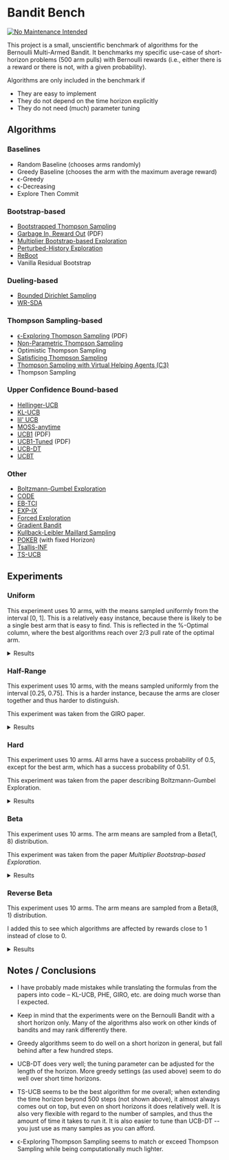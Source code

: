 # Bandit Bench

[![No Maintenance Intended](http://unmaintained.tech/badge.svg)](http://unmaintained.tech/)

This project is a small, unscientific benchmark of algorithms for the Bernoulli
Multi-Armed Bandit. It benchmarks my specific use-case of short-horizon problems
(500 arm pulls) with Bernoulli rewards (i.e., either there is a reward or there
is not, with a given probability).

Algorithms are only included in the benchmark if

- They are easy to implement
- They do not depend on the time horizon explicitly
- They do not need (much) parameter tuning

## Algorithms

### Baselines

- Random Baseline (chooses arms randomly)
- Greedy Baseline (chooses the arm with the maximum average reward)
- ϵ-Greedy
- ϵ-Decreasing
- Explore Then Commit

### Bootstrap-based

- [Bootstrapped Thompson Sampling](https://arxiv.org/abs/1410.4009)
- [Garbage In, Reward Out](http://proceedings.mlr.press/v97/kveton19a/kveton19a.pdf) (PDF)
- [Multiplier Bootstrap-based Exploration](https://arxiv.org/abs/2302.01543)
- [Perturbed-History Exploration](https://arxiv.org/abs/1902.10089)
- [ReBoot](https://arxiv.org/abs/2002.08436)
- Vanilla Residual Bootstrap

### Dueling-based

- [Bounded Dirichlet Sampling](https://arxiv.org/abs/2111.09724)
- [WR-SDA](https://arxiv.org/abs/2010.14323)

### Thompson Sampling-based

- [ϵ-Exploring Thompson Sampling](https://proceedings.mlr.press/v202/jin23b/jin23b.pdf) (PDF)
- [Non-Parametric Thompson Sampling](https://proceedings.mlr.press/v117/riou20a.html)
- Optimistic Thompson Sampling
- [Satisficing Thompson Sampling](https://arxiv.org/abs/1704.09028)
- [Thompson Sampling with Virtual Helping Agents (C3)](https://arxiv.org/abs/2209.08197)
- Thompson Sampling

### Upper Confidence Bound-based

- [Hellinger-UCB](https://arxiv.org/abs/2404.10207)
- [KL-UCB](https://arxiv.org/abs/1102.2490)
- [lil' UCB](https://arxiv.org/abs/1312.7308)
- [MOSS-anytime](http://proceedings.mlr.press/v48/degenne16.html)
- [UCB1](https://homes.di.unimi.it/~cesabian/Pubblicazioni/ml-02.pdf) (PDF)
- [UCB1-Tuned](https://homes.di.unimi.it/~cesabian/Pubblicazioni/ml-02.pdf) (PDF)
- [UCB-DT](https://arxiv.org/abs/2110.02690)
- [UCBT](https://arxiv.org/abs/2102.05263)

### Other

- [Boltzmann-Gumbel Exploration](https://arxiv.org/abs/1705.10257)
- [CODE](https://arxiv.org/abs/2310.14751)
- [EB-TCI](https://arxiv.org/abs/2206.05979)
- [EXP-IX](https://arxiv.org/abs/1506.03271)
- [Forced Exploration](https://arxiv.org/abs/2312.07285)
- [Gradient Bandit](https://arxiv.org/abs/2402.17235)
- [Kullback-Leibler Maillard Sampling](https://arxiv.org/abs/2304.14989)
- [POKER](https://link.springer.com/chapter/10.1007/11564096_42) (with fixed Horizon)
- [Tsallis-INF](https://arxiv.org/abs/1807.07623)
- [TS-UCB](https://arxiv.org/abs/2006.06372)

## Experiments

### Uniform

This experiment uses 10 arms, with the means sampled uniformly from the interval
\[0, 1\]. This is a relatively easy instance, because there is likely to be a
single best arm that is easy to find. This is reflected in the %-Optimal column,
where the best algorithms reach over 2/3 pull rate of the optimal arm.

<details>
<summary>Results</summary>

<!-- `> cat uniform.md` -->

<!-- BEGIN mdsh -->
| Algorithm                                                   | %-Optimal | Regret (Mean) | Regret (Median Absolute Deviation) |  Time  |
| ----------------------------------------------------------- | --------: | ------------: | ---------------------------------: | :----: |
| TS-UCB (100 samples)                                        |     72.02 |       16.8866 |                             3.3722 | 60.47s |
| TS-UCB (10 samples)                                         |     72.48 |       17.2679 |                             3.7317 | 6.18s  |
| UCB-DT (γ=1.00)                                             |     69.93 |       18.1466 |                             2.5287 | 2.43s  |
| UCB-DT (γ=0.95)                                             |     72.44 |       18.1946 |                             2.4725 | 2.45s  |
| UCB-DT (γ=0.75)                                             |     72.50 |       18.1962 |                             2.5172 | 2.34s  |
| UCB-DT (γ=0.90)                                             |     72.42 |       18.2016 |                             2.4807 | 2.40s  |
| MOSS-Anytime (α=-0.85)                                      |     69.71 |       18.8113 |                             2.5659 | 0.21s  |
| CODE (δ=0.990)                                              |     68.91 |       18.9329 |                             2.9569 | 0.30s  |
| POKER (H=10)                                                |     65.48 |       19.3526 |                             3.2000 | 0.32s  |
| POKER (H=5)                                                 |     66.34 |       19.3558 |                             2.7035 | 0.31s  |
| TS-UCB (1 samples)                                          |     71.83 |       19.5545 |                             5.3564 | 0.73s  |
| POKER (H=1)                                                 |     66.55 |       19.5748 |                             2.5553 | 0.29s  |
| Greedy                                                      |     66.26 |       19.7129 |                             2.5470 | 0.10s  |
| ϵ-Decreasing (ϵ=0.990)                                      |     66.35 |       20.7765 |                             2.7735 | 0.13s  |
| Thompson Sampling with Virtual Helping Agents (Combiner C3) |     63.16 |       21.1041 |                             6.1932 | 23.43s |
| ϵ-Greedy (ϵ=0.010)                                          |     66.18 |       21.1769 |                             2.8588 | 0.08s  |
| ϵ-Decreasing (ϵ=0.900)                                      |     66.48 |       21.2824 |                             2.8492 | 0.12s  |
| POKER (H=25)                                                |     61.38 |       21.3386 |                             6.6186 | 0.32s  |
| MOSS-Anytime (α=-0.50)                                      |     70.74 |       22.4582 |                             2.7088 | 0.21s  |
| ϵ-Greedy (ϵ=0.020)                                          |     65.99 |       22.7752 |                             3.1672 | 0.09s  |
| ϵ-Decreasing (ϵ=0.700)                                      |     66.55 |       23.6847 |                             3.3687 | 0.12s  |
| WR-SDA                                                      |     66.87 |       23.8280 |                             5.0922 | 1.63s  |
| MOSS-Anytime (α=-0.33)                                      |     69.75 |       24.4536 |                             2.6909 | 0.21s  |
| Optimistic Thompson Sampling                                |     68.80 |       25.6235 |                             7.1784 | 0.77s  |
| POKER (H=50)                                                |     56.21 |       25.6788 |                             9.6913 | 0.32s  |
| ϵ-Greedy (ϵ=0.050)                                          |     65.45 |       27.3929 |                             4.0210 | 0.09s  |
| ϵ-Exploring Thompson Sampling                               |     62.82 |       27.9018 |                             9.2377 | 0.13s  |
| UCBT                                                        |     65.40 |       28.7984 |                             4.0759 | 0.10s  |
| Thompson Sampling                                           |     66.16 |       28.8956 |                             7.1444 | 0.57s  |
| Satisficing Thompson Sampling (ϵ=0.005)                     |     65.94 |       29.0318 |                             7.1008 | 0.74s  |
| Satisficing Thompson Sampling (ϵ=0.010)                     |     65.61 |       29.3229 |                             7.0179 | 0.77s  |
| KL-UCB                                                      |     66.78 |       29.6304 |                             7.3837 | 7.34s  |
| ReBoot (r=0.25)                                             |     61.18 |       30.3599 |                             5.2731 | 0.18s  |
| CODE (δ=0.900)                                              |     54.94 |       30.6423 |                             6.5536 | 0.31s  |
| POKER (H=100)                                               |     51.57 |       30.8991 |                            12.6895 | 0.32s  |
| Hellinger-UCB                                               |     63.89 |       31.0005 |                             7.0702 | 2.25s  |
| ϵ-Decreasing (ϵ=0.500)                                      |     65.55 |       31.3306 |                             4.6232 | 0.11s  |
| UCB1-Tuned                                                  |     62.03 |       31.6747 |                             3.6906 | 0.20s  |
| Vanilla Residual Bootstrap (init=0)                         |     59.99 |       33.1442 |                             5.4073 | 0.14s  |
| Non-Parametric Thompson Sampling                            |     63.70 |       33.7962 |                             7.1820 | 3.98s  |
| ReBoot (r=0.50)                                             |     58.58 |       34.0829 |                             5.9224 | 0.19s  |
| Bounded Dirichlet Sampling                                  |     63.86 |       34.1647 |                             7.1345 | 0.78s  |
| Satisficing Thompson Sampling (ϵ=0.050)                     |     57.19 |       35.0506 |                             6.7983 | 0.82s  |
| ϵ-Greedy (ϵ=0.100)                                          |     63.98 |       35.8380 |                             5.3322 | 0.09s  |
| Multiplier Bootstrap-based Exploration                      |     60.70 |       36.1612 |                             4.2418 | 5.53s  |
| Kullback-Leibler Maillard Sampling                          |     59.67 |       37.5162 |                             8.3979 | 0.40s  |
| Perturbed-History Exploration (a=1.1)                       |     56.96 |       37.8929 |                             5.6711 | 0.64s  |
| POKER (H=250)                                               |     46.27 |       38.6838 |                            15.5508 | 0.32s  |
| Garbage In, Reward Out (a=0.10)                             |     57.65 |       38.7302 |                             5.2772 | 0.81s  |
| Vanilla Residual Bootstrap (init=1)                         |     59.43 |       40.6304 |                             4.7837 | 0.17s  |
| Bootstrapped Thompson Sampling (J=500)                      |     40.59 |       41.9370 |                            21.7066 | 4.47s  |
| Bootstrapped Thompson Sampling (J=1000)                     |     40.88 |       41.9668 |                            21.1936 | 9.97s  |
| Bootstrapped Thompson Sampling (J=100)                      |     40.77 |       42.3584 |                            21.7453 | 0.44s  |
| Bootstrapped Thompson Sampling (J=10)                       |     39.55 |       42.8224 |                            21.8677 | 0.15s  |
| Satisficing Thompson Sampling (ϵ=0.100)                     |     44.13 |       44.2992 |                            10.4673 | 0.85s  |
| lil' UCB (δ=0.100)                                          |     52.19 |       44.8365 |                             5.5606 | 0.27s  |
| Tsallis-INF                                                 |     54.25 |       46.4787 |                             5.9697 | 0.71s  |
| Forced Exploration                                          |     62.89 |       46.6666 |                             6.2607 | 0.09s  |
| ReBoot (r=0.90)                                             |     52.24 |       47.2795 |                             6.7367 | 0.20s  |
| Garbage In, Reward Out (a=0.33)                             |     51.74 |       49.2706 |                             5.5459 | 1.00s  |
| Vanilla Residual Bootstrap (init=5)                         |     55.69 |       50.7442 |                             6.1208 | 0.17s  |
| ReBoot (r=1.00)                                             |     49.90 |       51.8800 |                             6.7533 | 0.22s  |
| EB-TCI                                                      |     42.82 |       55.0174 |                            15.7714 | 0.30s  |
| Perturbed-History Exploration (a=2.1)                       |     47.44 |       56.5448 |                             6.0521 | 0.89s  |
| ETC (m=10)                                                  |     47.32 |       56.6956 |                            11.0554 | 0.11s  |
| lil' UCB (δ=0.010)                                          |     44.08 |       62.1486 |                             6.5312 | 0.26s  |
| Garbage In, Reward Out (a=1.00)                             |     43.03 |       66.4802 |                             6.9482 | 1.05s  |
| Boltzmann-Gumbel Exploration                                |     43.87 |       68.9250 |                             6.5817 | 0.14s  |
| ReBoot (r=1.50)                                             |     40.44 |       72.1794 |                             8.1305 | 0.22s  |
| lil' UCB (δ=0.001)                                          |     39.18 |       73.8291 |                             8.0325 | 0.24s  |
| ETC (m=5)                                                   |     27.93 |       78.7963 |                            24.1796 | 0.12s  |
| ReBoot (r=1.70)                                             |     37.41 |       79.4522 |                             8.9230 | 0.23s  |
| ϵ-Decreasing (ϵ=0.200)                                      |     50.82 |       81.7548 |                            11.1762 | 0.09s  |
| ETC (m=20)                                                  |     49.52 |       85.1694 |                            11.9964 | 0.12s  |
| UCB1                                                        |     34.52 |       86.8474 |                            10.2054 | 0.15s  |
| ReBoot (r=2.10)                                             |     32.31 |       92.8131 |                            10.7156 | 0.23s  |
| EXP-IX                                                      |     31.87 |       95.7830 |                            13.0250 | 0.39s  |
| ETC (m=3)                                                   |     22.30 |       98.5252 |                            27.0722 | 0.11s  |
| ETC (m=25)                                                  |     41.95 |      105.2629 |                            14.8396 | 0.13s  |
| ETC (m=2)                                                   |     20.21 |      110.5641 |                            26.8868 | 0.10s  |
| Gradient Bandit                                             |     30.32 |      110.7043 |                            17.1641 | 0.30s  |
| Gradient Bandit (with baseline)                             |     31.34 |      113.5984 |                            11.7063 | 0.37s  |
| ϵ-Decreasing (ϵ=0.100)                                      |     35.59 |      127.2145 |                            17.7947 | 0.08s  |
| CODE (δ=0.050)                                              |     10.94 |      187.9726 |                            24.8420 | 0.33s  |
| Random                                                      |     10.01 |      204.0160 |                            30.3495 | 0.02s  |
<!-- END mdsh -->

</details>

### Half-Range

This experiment uses 10 arms, with the means sampled uniformly from the interval
\[0.25, 0.75\]. This is a harder instance, because the arms are closer together
and thus harder to distinguish.

This experiment was taken from the GIRO paper.

<details>
<summary>Results</summary>

<!-- `> cat half_range.md` -->

<!-- BEGIN mdsh -->
| Algorithm                                                   | %-Optimal | Regret (Mean) | Regret (Median Absolute Deviation) |  Time  |
| ----------------------------------------------------------- | --------: | ------------: | ---------------------------------: | :----: |
| UCB-DT (γ=0.90)                                             |     43.02 |       25.6120 |                             7.2004 | 2.45s  |
| UCB-DT (γ=0.95)                                             |     43.00 |       25.6319 |                             7.1816 | 2.49s  |
| UCB-DT (γ=0.75)                                             |     43.05 |       25.6700 |                             7.2075 | 2.44s  |
| Thompson Sampling with Virtual Helping Agents (Combiner C3) |     44.11 |       26.7250 |                             8.7506 | 10.94s |
| TS-UCB (100 samples)                                        |     45.02 |       26.9097 |                             6.2137 | 67.90s |
| MOSS-Anytime (α=-0.85)                                      |     40.04 |       27.3181 |                             8.7262 | 0.22s  |
| MOSS-Anytime (α=-0.50)                                      |     44.05 |       27.4891 |                             5.4358 | 0.22s  |
| CODE (δ=0.990)                                              |     39.41 |       27.7728 |                            10.1499 | 0.29s  |
| TS-UCB (10 samples)                                         |     44.55 |       27.9363 |                             5.9386 | 6.35s  |
| UCB-DT (γ=1.00)                                             |     38.52 |       28.0522 |                             9.8213 | 2.47s  |
| ϵ-Decreasing (ϵ=0.990)                                      |     38.24 |       28.1487 |                             9.6145 | 0.12s  |
| Greedy                                                      |     37.83 |       28.2076 |                             9.9996 | 0.10s  |
| ϵ-Decreasing (ϵ=0.900)                                      |     38.32 |       28.3069 |                             9.4761 | 0.13s  |
| ϵ-Decreasing (ϵ=0.700)                                      |     39.35 |       28.3077 |                             8.7988 | 0.13s  |
| POKER (H=1)                                                 |     37.76 |       28.3667 |                            10.1082 | 0.30s  |
| POKER (H=5)                                                 |     37.76 |       28.3800 |                            10.0953 | 0.32s  |
| POKER (H=10)                                                |     37.74 |       28.4050 |                            10.0473 | 0.32s  |
| ϵ-Greedy (ϵ=0.010)                                          |     38.03 |       28.4793 |                             9.7905 | 0.09s  |
| ϵ-Greedy (ϵ=0.020)                                          |     38.36 |       28.6900 |                             9.4808 | 0.09s  |
| POKER (H=25)                                                |     37.49 |       28.8412 |                             9.4550 | 0.35s  |
| ϵ-Greedy (ϵ=0.050)                                          |     39.46 |       29.3486 |                             8.7084 | 0.09s  |
| Bootstrapped Thompson Sampling (J=10)                       |     38.57 |       29.4073 |                            13.9756 | 0.31s  |
| ϵ-Decreasing (ϵ=0.500)                                      |     40.91 |       29.4333 |                             7.5048 | 0.11s  |
| MOSS-Anytime (α=-0.33)                                      |     42.29 |       29.8866 |                             5.9957 | 0.22s  |
| POKER (H=100)                                               |     38.92 |       29.9131 |                             6.5647 | 0.35s  |
| POKER (H=50)                                                |     36.98 |       30.4262 |                             8.3416 | 0.34s  |
| ϵ-Exploring Thompson Sampling                               |     40.14 |       30.7659 |                             8.9988 | 0.13s  |
| Bootstrapped Thompson Sampling (J=500)                      |     38.36 |       30.8943 |                            13.6813 | 4.24s  |
| Bootstrapped Thompson Sampling (J=100)                      |     38.23 |       30.9704 |                            13.6387 | 1.02s  |
| Bootstrapped Thompson Sampling (J=1000)                     |     37.93 |       31.2238 |                            13.7505 | 8.30s  |
| ϵ-Greedy (ϵ=0.100)                                          |     40.16 |       31.5381 |                             7.6639 | 0.10s  |
| TS-UCB (1 samples)                                          |     41.21 |       31.8313 |                             6.2230 | 0.74s  |
| UCBT                                                        |     41.92 |       32.0754 |                             5.3843 | 0.10s  |
| Forced Exploration                                          |     41.72 |       33.1699 |                             5.7046 | 0.09s  |
| POKER (H=250)                                               |     37.22 |       33.9079 |                             8.0820 | 0.35s  |
| WR-SDA                                                      |     37.74 |       34.3702 |                             7.8470 | 2.54s  |
| CODE (δ=0.900)                                              |     35.87 |       35.7202 |                            11.4984 | 0.30s  |
| UCB1-Tuned                                                  |     38.36 |       36.0304 |                             5.8517 | 0.22s  |
| ReBoot (r=0.25)                                             |     35.81 |       36.8892 |                             8.1828 | 0.18s  |
| Vanilla Residual Bootstrap (init=0)                         |     35.10 |       38.0391 |                             7.9288 | 0.14s  |
| Optimistic Thompson Sampling                                |     36.78 |       38.4207 |                             7.1289 | 0.83s  |
| Multiplier Bootstrap-based Exploration                      |     36.05 |       38.7066 |                             7.0003 | 5.60s  |
| ReBoot (r=0.50)                                             |     34.21 |       39.5480 |                             8.2009 | 0.20s  |
| ETC (m=10)                                                  |     33.45 |       40.0881 |                            11.7950 | 0.11s  |
| Hellinger-UCB                                               |     36.12 |       40.4295 |                             6.1041 | 2.42s  |
| Thompson Sampling                                           |     35.01 |       40.5420 |                             7.5125 | 0.59s  |
| Satisficing Thompson Sampling (ϵ=0.005)                     |     34.96 |       40.5786 |                             7.5540 | 0.68s  |
| Satisficing Thompson Sampling (ϵ=0.010)                     |     34.87 |       40.6461 |                             7.5447 | 0.80s  |
| Garbage In, Reward Out (a=0.10)                             |     33.73 |       42.0945 |                             7.6013 | 1.02s  |
| Perturbed-History Exploration (a=1.1)                       |     33.49 |       42.3004 |                             7.7267 | 0.76s  |
| KL-UCB                                                      |     34.54 |       42.7149 |                             6.2245 | 7.84s  |
| EB-TCI                                                      |     30.56 |       42.8317 |                             9.3319 | 0.32s  |
| Satisficing Thompson Sampling (ϵ=0.050)                     |     32.52 |       43.1108 |                             8.0902 | 0.85s  |
| Non-Parametric Thompson Sampling                            |     33.09 |       43.6865 |                             7.5605 | 4.05s  |
| Vanilla Residual Bootstrap (init=1)                         |     32.88 |       43.7710 |                             7.4509 | 0.17s  |
| Bounded Dirichlet Sampling                                  |     32.79 |       44.7466 |                             7.9659 | 2.31s  |
| Tsallis-INF                                                 |     32.35 |       45.6862 |                             8.4068 | 0.94s  |
| lil' UCB (δ=0.100)                                          |     31.70 |       46.4287 |                             6.7023 | 0.28s  |
| Kullback-Leibler Maillard Sampling                          |     29.69 |       47.8324 |                             8.4744 | 0.41s  |
| Satisficing Thompson Sampling (ϵ=0.100)                     |     27.45 |       48.1450 |                            10.2207 | 0.97s  |
| Garbage In, Reward Out (a=0.33)                             |     30.11 |       48.1458 |                             8.0648 | 1.14s  |
| ReBoot (r=0.90)                                             |     29.34 |       48.4181 |                             8.4845 | 0.20s  |
| ϵ-Decreasing (ϵ=0.200)                                      |     33.79 |       49.1413 |                             7.5396 | 0.10s  |
| ETC (m=5)                                                   |     21.32 |       50.0278 |                            17.6885 | 0.11s  |
| ReBoot (r=1.00)                                             |     27.89 |       50.9352 |                             8.6898 | 0.22s  |
| ETC (m=20)                                                  |     31.24 |       51.1732 |                             8.6350 | 0.11s  |
| Perturbed-History Exploration (a=2.1)                       |     27.91 |       52.2188 |                             8.4423 | 1.00s  |
| Vanilla Residual Bootstrap (init=5)                         |     28.26 |       53.2834 |                             8.4062 | 0.18s  |
| ETC (m=25)                                                  |     32.18 |       56.3820 |                             8.2546 | 0.12s  |
| lil' UCB (δ=0.010)                                          |     25.83 |       56.9410 |                             8.2814 | 0.27s  |
| Garbage In, Reward Out (a=1.00)                             |     25.12 |       57.7304 |                             9.1152 | 1.07s  |
| Boltzmann-Gumbel Exploration                                |     25.61 |       58.0539 |                             8.8928 | 0.34s  |
| ReBoot (r=1.50)                                             |     22.85 |       61.0890 |                             9.6647 | 0.22s  |
| lil' UCB (δ=0.001)                                          |     22.85 |       62.7995 |                             9.1698 | 0.24s  |
| ReBoot (r=1.70)                                             |     21.38 |       64.4112 |                            10.0761 | 0.23s  |
| UCB1                                                        |     20.42 |       68.0927 |                            10.1489 | 0.16s  |
| ϵ-Decreasing (ϵ=0.100)                                      |     24.60 |       68.8686 |                             9.8576 | 0.07s  |
| ReBoot (r=2.10)                                             |     19.16 |       69.7726 |                            10.8419 | 0.23s  |
| ETC (m=3)                                                   |     15.41 |       69.9994 |                            18.3348 | 0.11s  |
| EXP-IX                                                      |     19.28 |       71.2582 |                            11.2795 | 0.39s  |
| Gradient Bandit                                             |     19.00 |       75.4704 |                            12.4808 | 0.29s  |
| Gradient Bandit (with baseline)                             |     18.51 |       77.0723 |                            10.7145 | 0.36s  |
| ETC (m=2)                                                   |     15.27 |       80.4676 |                            18.0151 | 0.10s  |
| Random                                                      |     10.01 |      102.0080 |                            15.1748 | 0.02s  |
| CODE (δ=0.050)                                              |     10.00 |      102.0185 |                            14.8649 | 0.30s  |
<!-- END mdsh -->

</details>

### Hard

This experiment uses 10 arms. All arms have a success probability of 0.5, except
for the best arm, which has a success probability of 0.51.

This experiment was taken from the paper describing Boltzmann-Gumbel Exploration.

<details>
<summary>Results</summary>

<!-- `> cat hard.md` -->

<!-- BEGIN mdsh -->
| Algorithm                                                   | %-Optimal | Regret (Mean) | Regret (Median Absolute Deviation) |  Time  |
| ----------------------------------------------------------- | --------: | ------------: | ---------------------------------: | :----: |
| POKER (H=100)                                               |     18.10 |        4.0949 |                             0.1700 | 0.34s  |
| Greedy                                                      |     17.00 |        4.1498 |                             0.1100 | 0.10s  |
| POKER (H=10)                                                |     17.00 |        4.1498 |                             0.1100 | 0.35s  |
| POKER (H=1)                                                 |     17.00 |        4.1498 |                             0.1100 | 0.30s  |
| POKER (H=25)                                                |     17.00 |        4.1498 |                             0.1100 | 0.32s  |
| POKER (H=5)                                                 |     17.00 |        4.1498 |                             0.1100 | 0.32s  |
| POKER (H=50)                                                |     17.00 |        4.1499 |                             0.1100 | 0.32s  |
| ϵ-Decreasing (ϵ=0.990)                                      |     16.90 |        4.1552 |                             0.1000 | 0.13s  |
| ϵ-Decreasing (ϵ=0.900)                                      |     16.80 |        4.1598 |                             0.1000 | 0.13s  |
| ϵ-Greedy (ϵ=0.010)                                          |     16.64 |        4.1682 |                             0.1000 | 0.08s  |
| ϵ-Decreasing (ϵ=0.700)                                      |     16.29 |        4.1854 |                             0.1000 | 0.13s  |
| ϵ-Greedy (ϵ=0.020)                                          |     16.25 |        4.1873 |                             0.1000 | 0.09s  |
| ϵ-Greedy (ϵ=0.050)                                          |     15.11 |        4.2447 |                             0.0900 | 0.10s  |
| ϵ-Decreasing (ϵ=0.500)                                      |     14.77 |        4.2614 |                             0.0800 | 0.11s  |
| ϵ-Decreasing (ϵ=0.200)                                      |     14.05 |        4.2973 |                             0.1600 | 0.10s  |
| ϵ-Greedy (ϵ=0.100)                                          |     13.97 |        4.3014 |                             0.0800 | 0.10s  |
| ϵ-Exploring Thompson Sampling                               |     13.74 |        4.3130 |                             0.1100 | 0.14s  |
| Forced Exploration                                          |     13.53 |        4.3235 |                             0.1000 | 0.08s  |
| UCB-DT (γ=0.90)                                             |     13.27 |        4.3365 |                             0.1000 | 2.48s  |
| UCB-DT (γ=0.95)                                             |     13.27 |        4.3365 |                             0.1000 | 2.47s  |
| UCB-DT (γ=1.00)                                             |     13.19 |        4.3406 |                             0.1200 | 2.48s  |
| UCB-DT (γ=0.75)                                             |     13.05 |        4.3474 |                             0.1000 | 2.39s  |
| MOSS-Anytime (α=-0.33)                                      |     13.00 |        4.3502 |                             0.2000 | 0.21s  |
| MOSS-Anytime (α=-0.85)                                      |     12.95 |        4.3526 |                             0.1800 | 0.22s  |
| MOSS-Anytime (α=-0.50)                                      |     12.94 |        4.3532 |                             0.1700 | 0.21s  |
| POKER (H=250)                                               |     12.40 |        4.3802 |                             0.2500 | 0.35s  |
| TS-UCB (100 samples)                                        |     12.17 |        4.3915 |                             0.2500 | 70.37s |
| UCBT                                                        |     12.17 |        4.3916 |                             0.4200 | 0.10s  |
| ϵ-Decreasing (ϵ=0.100)                                      |     11.91 |        4.4043 |                             0.1500 | 0.08s  |
| Bootstrapped Thompson Sampling (J=10)                       |     11.83 |        4.4083 |                             0.1600 | 0.32s  |
| Bootstrapped Thompson Sampling (J=500)                      |     11.80 |        4.4101 |                             0.3400 | 4.25s  |
| Bootstrapped Thompson Sampling (J=1000)                     |     11.78 |        4.4109 |                             0.3400 | 8.29s  |
| Bootstrapped Thompson Sampling (J=100)                      |     11.76 |        4.4118 |                             0.3100 | 1.02s  |
| EB-TCI                                                      |     11.56 |        4.4218 |                             0.4400 | 0.31s  |
| WR-SDA                                                      |     11.52 |        4.4238 |                             0.3200 | 1.76s  |
| TS-UCB (10 samples)                                         |     11.46 |        4.4271 |                             0.2500 | 7.15s  |
| Thompson Sampling with Virtual Helping Agents (Combiner C3) |     11.45 |        4.4276 |                             0.2600 | 4.17s  |
| Vanilla Residual Bootstrap (init=0)                         |     11.42 |        4.4292 |                             0.3500 | 0.16s  |
| CODE (δ=0.900)                                              |     11.39 |        4.4305 |                             0.4900 | 0.30s  |
| ReBoot (r=0.25)                                             |     11.38 |        4.4311 |                             0.3500 | 0.18s  |
| ReBoot (r=0.50)                                             |     11.34 |        4.4329 |                             0.3800 | 0.20s  |
| TS-UCB (1 samples)                                          |     11.21 |        4.4395 |                             0.2400 | 0.75s  |
| CODE (δ=0.990)                                              |     11.21 |        4.4397 |                             0.1200 | 0.30s  |
| Optimistic Thompson Sampling                                |     11.20 |        4.4399 |                             0.3000 | 0.79s  |
| Garbage In, Reward Out (a=0.10)                             |     11.16 |        4.4418 |                             0.3400 | 1.07s  |
| Non-Parametric Thompson Sampling                            |     11.16 |        4.4422 |                             0.3400 | 4.05s  |
| Satisficing Thompson Sampling (ϵ=0.010)                     |     11.15 |        4.4425 |                             0.3400 | 0.80s  |
| Satisficing Thompson Sampling (ϵ=0.005)                     |     11.15 |        4.4426 |                             0.3300 | 0.66s  |
| Thompson Sampling                                           |     11.14 |        4.4429 |                             0.3300 | 0.58s  |
| Perturbed-History Exploration (a=1.1)                       |     11.13 |        4.4433 |                             0.3600 | 0.80s  |
| Multiplier Bootstrap-based Exploration                      |     11.12 |        4.4439 |                             0.3100 | 5.53s  |
| Vanilla Residual Bootstrap (init=1)                         |     11.11 |        4.4443 |                             0.3500 | 0.17s  |
| Satisficing Thompson Sampling (ϵ=0.050)                     |     11.09 |        4.4454 |                             0.4000 | 0.84s  |
| Garbage In, Reward Out (a=0.33)                             |     11.04 |        4.4480 |                             0.3800 | 1.14s  |
| Tsallis-INF                                                 |     11.01 |        4.4497 |                             0.2700 | 0.97s  |
| KL-UCB                                                      |     10.99 |        4.4505 |                             0.2800 | 7.83s  |
| ReBoot (r=0.90)                                             |     10.94 |        4.4528 |                             0.3800 | 0.21s  |
| Kullback-Leibler Maillard Sampling                          |     10.91 |        4.4544 |                             0.3500 | 0.40s  |
| Perturbed-History Exploration (a=2.1)                       |     10.89 |        4.4557 |                             0.3400 | 0.96s  |
| Vanilla Residual Bootstrap (init=5)                         |     10.85 |        4.4574 |                             0.2700 | 0.19s  |
| Hellinger-UCB                                               |     10.85 |        4.4575 |                             0.2800 | 2.51s  |
| lil' UCB (δ=0.100)                                          |     10.85 |        4.4575 |                             0.2600 | 0.28s  |
| ReBoot (r=1.00)                                             |     10.84 |        4.4578 |                             0.3500 | 0.22s  |
| Bounded Dirichlet Sampling                                  |     10.83 |        4.4586 |                             0.3100 | 2.06s  |
| UCB1-Tuned                                                  |     10.74 |        4.4632 |                             0.2400 | 0.21s  |
| Satisficing Thompson Sampling (ϵ=0.100)                     |     10.72 |        4.4641 |                             0.3100 | 0.88s  |
| lil' UCB (δ=0.010)                                          |     10.70 |        4.4651 |                             0.2200 | 0.28s  |
| Boltzmann-Gumbel Exploration                                |     10.67 |        4.4663 |                             0.2700 | 0.34s  |
| Garbage In, Reward Out (a=1.00)                             |     10.66 |        4.4669 |                             0.2600 | 1.06s  |
| lil' UCB (δ=0.001)                                          |     10.54 |        4.4730 |                             0.2000 | 0.26s  |
| ReBoot (r=1.50)                                             |     10.49 |        4.4756 |                             0.2100 | 0.23s  |
| ReBoot (r=1.70)                                             |     10.40 |        4.4798 |                             0.1800 | 0.22s  |
| EXP-IX                                                      |     10.36 |        4.4822 |                             0.1600 | 0.39s  |
| ReBoot (r=2.10)                                             |     10.29 |        4.4854 |                             0.1400 | 0.23s  |
| ETC (m=25)                                                  |     10.27 |        4.4863 |                             0.0000 | 0.12s  |
| Gradient Bandit                                             |     10.27 |        4.4866 |                             0.1300 | 0.30s  |
| UCB1                                                        |     10.23 |        4.4883 |                             0.1600 | 0.15s  |
| Gradient Bandit (with baseline)                             |     10.23 |        4.4887 |                             0.1100 | 0.36s  |
| ETC (m=5)                                                   |     10.11 |        4.4943 |                             0.0000 | 0.11s  |
| ETC (m=20)                                                  |     10.11 |        4.4946 |                             0.0000 | 0.12s  |
| ETC (m=2)                                                   |     10.04 |        4.4982 |                             0.4300 | 0.09s  |
| ETC (m=3)                                                   |     10.04 |        4.4982 |                             0.4300 | 0.10s  |
| Random                                                      |     10.02 |        4.4992 |                             0.0500 | 0.02s  |
| CODE (δ=0.050)                                              |     10.00 |        4.5000 |                             0.0000 | 0.32s  |
| ETC (m=10)                                                  |      9.94 |        4.5030 |                             0.0000 | 0.11s  |
<!-- END mdsh -->

</details>

### Beta

This experiment uses 10 arms. The arm means are sampled from a Beta(1, 8) distribution.

This experiment was taken from the paper *Multiplier Bootstrap-based Exploration*.

<details>
<summary>Results</summary>

<!-- `> cat beta.md` -->

<!-- BEGIN mdsh -->
| Algorithm                                                   | %-Optimal | Regret (Mean) | Regret (Median Absolute Deviation) |  Time  |
| ----------------------------------------------------------- | --------: | ------------: | ---------------------------------: | :----: |
| MOSS-Anytime (α=-0.85)                                      |     54.95 |       22.2898 |                             5.6517 | 0.22s  |
| UCB-DT (γ=0.75)                                             |     54.64 |       22.4071 |                             6.1492 | 2.20s  |
| UCB-DT (γ=0.90)                                             |     54.45 |       22.4627 |                             6.1571 | 2.32s  |
| UCB-DT (γ=0.95)                                             |     54.39 |       22.4968 |                             6.1852 | 2.34s  |
| UCB-DT (γ=1.00)                                             |     53.32 |       22.6778 |                             7.3649 | 2.30s  |
| Thompson Sampling with Virtual Helping Agents (Combiner C3) |     56.94 |       22.9408 |                             7.1147 | 15.54s |
| CODE (δ=0.990)                                              |     51.11 |       23.5974 |                             9.3932 | 0.30s  |
| MOSS-Anytime (α=-0.50)                                      |     56.24 |       24.1465 |                             4.0881 | 0.22s  |
| TS-UCB (100 samples)                                        |     56.12 |       24.7437 |                             4.2837 | 67.07s |
| ReBoot (r=0.25)                                             |     52.26 |       24.7586 |                             8.6759 | 0.18s  |
| MOSS-Anytime (α=-0.33)                                      |     54.80 |       26.1464 |                             4.2098 | 0.22s  |
| TS-UCB (10 samples)                                         |     54.96 |       26.2734 |                             4.2721 | 6.67s  |
| UCBT                                                        |     47.49 |       28.8558 |                             8.0049 | 0.11s  |
| ReBoot (r=0.50)                                             |     51.44 |       28.9633 |                             6.3791 | 0.20s  |
| TS-UCB (1 samples)                                          |     52.69 |       29.2908 |                             4.9082 | 0.78s  |
| Hellinger-UCB                                               |     50.41 |       30.1850 |                             5.4750 | 2.42s  |
| ϵ-Decreasing (ϵ=0.500)                                      |     45.66 |       30.9426 |                            10.3885 | 0.12s  |
| Bootstrapped Thompson Sampling (J=10)                       |     49.88 |       31.1623 |                             6.5576 | 0.33s  |
| Forced Exploration                                          |     48.86 |       31.4112 |                             9.0715 | 0.10s  |
| Multiplier Bootstrap-based Exploration                      |     49.17 |       32.4139 |                             6.0942 | 5.54s  |
| ϵ-Decreasing (ϵ=0.700)                                      |     42.88 |       32.7340 |                            12.0469 | 0.13s  |
| ϵ-Exploring Thompson Sampling                               |     44.38 |       33.2239 |                            12.5400 | 0.13s  |
| ϵ-Greedy (ϵ=0.100)                                          |     44.10 |       33.2831 |                            11.8153 | 0.10s  |
| ϵ-Greedy (ϵ=0.050)                                          |     42.23 |       33.7998 |                            13.3609 | 0.10s  |
| UCB1-Tuned                                                  |     48.22 |       34.0173 |                             5.5690 | 0.22s  |
| Bootstrapped Thompson Sampling (J=100)                      |     47.17 |       34.7044 |                             6.3147 | 1.03s  |
| Garbage In, Reward Out (a=0.10)                             |     46.53 |       35.1309 |                             6.4203 | 0.79s  |
| Bootstrapped Thompson Sampling (J=500)                      |     46.87 |       35.1931 |                             6.3344 | 4.20s  |
| Bootstrapped Thompson Sampling (J=1000)                     |     46.77 |       35.2492 |                             6.3528 | 8.25s  |
| Vanilla Residual Bootstrap (init=1)                         |     46.87 |       35.3194 |                             6.1483 | 0.17s  |
| ϵ-Decreasing (ϵ=0.900)                                      |     40.31 |       35.3717 |                            14.8777 | 0.13s  |
| Optimistic Thompson Sampling                                |     47.14 |       35.7522 |                             6.0706 | 0.83s  |
| ϵ-Greedy (ϵ=0.020)                                          |     39.94 |       35.9324 |                            16.4079 | 0.10s  |
| ϵ-Decreasing (ϵ=0.990)                                      |     39.46 |       36.2891 |                            16.3213 | 0.14s  |
| Vanilla Residual Bootstrap (init=0)                         |     39.16 |       36.6560 |                            16.2068 | 0.15s  |
| ETC (m=5)                                                   |     39.97 |       37.5465 |                            17.0296 | 0.11s  |
| Thompson Sampling                                           |     45.10 |       37.7381 |                             6.5241 | 0.64s  |
| Satisficing Thompson Sampling (ϵ=0.005)                     |     45.09 |       37.7390 |                             6.4866 | 0.70s  |
| ϵ-Greedy (ϵ=0.010)                                          |     38.41 |       37.7394 |                            18.4671 | 0.09s  |
| Satisficing Thompson Sampling (ϵ=0.010)                     |     44.99 |       37.8316 |                             6.5136 | 0.84s  |
| KL-UCB                                                      |     44.75 |       37.9754 |                             5.7666 | 7.38s  |
| ETC (m=10)                                                  |     40.33 |       38.9869 |                            13.6763 | 0.12s  |
| Non-Parametric Thompson Sampling                            |     43.90 |       39.3507 |                             6.7160 | 3.98s  |
| Greedy                                                      |     36.66 |       39.9099 |                            21.7087 | 0.11s  |
| Bounded Dirichlet Sampling                                  |     43.54 |       39.9645 |                             6.6454 | 2.17s  |
| CODE (δ=0.900)                                              |     40.61 |       40.2050 |                            13.2482 | 0.32s  |
| ReBoot (r=0.90)                                             |     42.54 |       40.7881 |                             7.1968 | 0.21s  |
| Satisficing Thompson Sampling (ϵ=0.050)                     |     41.59 |       40.8984 |                             7.1496 | 0.89s  |
| WR-SDA                                                      |     36.73 |       41.0443 |                            19.6162 | 2.88s  |
| POKER (H=100)                                               |     36.39 |       41.3770 |                            22.1022 | 0.28s  |
| POKER (H=250)                                               |     36.40 |       41.3832 |                            21.9572 | 0.27s  |
| POKER (H=50)                                                |     36.31 |       41.4064 |                            22.3819 | 0.27s  |
| POKER (H=25)                                                |     36.24 |       41.4405 |                            22.6058 | 0.27s  |
| Kullback-Leibler Maillard Sampling                          |     40.83 |       41.4463 |                             7.5405 | 0.39s  |
| POKER (H=10)                                                |     36.05 |       41.5399 |                            23.0560 | 0.27s  |
| POKER (H=5)                                                 |     35.92 |       41.6486 |                            23.3861 | 0.26s  |
| POKER (H=1)                                                 |     35.72 |       41.8819 |                            23.9184 | 0.24s  |
| Perturbed-History Exploration (a=1.1)                       |     40.79 |       42.7866 |                             7.3646 | 0.87s  |
| ReBoot (r=1.00)                                             |     40.65 |       43.3432 |                             7.6618 | 0.22s  |
| ϵ-Decreasing (ϵ=0.200)                                      |     41.58 |       44.0842 |                            11.9547 | 0.10s  |
| Garbage In, Reward Out (a=0.33)                             |     38.75 |       45.1922 |                             7.8091 | 0.97s  |
| ETC (m=3)                                                   |     33.51 |       45.7840 |                            28.1017 | 0.11s  |
| ETC (m=20)                                                  |     37.94 |       47.1134 |                            13.4466 | 0.13s  |
| Satisficing Thompson Sampling (ϵ=0.100)                     |     33.63 |       48.2505 |                             9.6052 | 0.92s  |
| lil' UCB (δ=0.100)                                          |     36.34 |       48.6046 |                             7.3285 | 0.28s  |
| ETC (m=25)                                                  |     37.82 |       51.7141 |                            13.9357 | 0.13s  |
| ETC (m=2)                                                   |     29.53 |       53.1694 |                            28.6333 | 0.10s  |
| ReBoot (r=1.50)                                             |     33.20 |       53.6329 |                            10.8113 | 0.22s  |
| Perturbed-History Exploration (a=2.1)                       |     32.69 |       53.7141 |                             9.5801 | 0.99s  |
| Tsallis-INF                                                 |     32.39 |       54.7917 |                            11.3371 | 1.01s  |
| Vanilla Residual Bootstrap (init=5)                         |     31.29 |       56.3702 |                            10.3022 | 0.19s  |
| ReBoot (r=1.70)                                             |     30.99 |       56.8129 |                            12.0371 | 0.23s  |
| Garbage In, Reward Out (a=1.00)                             |     29.48 |       58.3347 |                            11.5697 | 1.19s  |
| Boltzmann-Gumbel Exploration                                |     29.89 |       58.4917 |                            11.5794 | 0.33s  |
| lil' UCB (δ=0.010)                                          |     29.25 |       58.7242 |                            11.2953 | 0.27s  |
| EB-TCI                                                      |     24.42 |       59.0388 |                            22.7179 | 0.29s  |
| ϵ-Decreasing (ϵ=0.100)                                      |     30.85 |       61.5675 |                            16.7498 | 0.08s  |
| ReBoot (r=2.10)                                             |     27.57 |       61.9376 |                            14.1671 | 0.23s  |
| lil' UCB (δ=0.001)                                          |     25.41 |       64.5631 |                            14.7753 | 0.25s  |
| UCB1                                                        |     22.31 |       69.6096 |                            17.0817 | 0.17s  |
| Gradient Bandit                                             |     20.28 |       74.1103 |                            17.5927 | 0.31s  |
| Gradient Bandit (with baseline)                             |     19.93 |       74.7782 |                            17.8747 | 0.36s  |
| EXP-IX                                                      |     17.71 |       77.5879 |                            20.1208 | 0.39s  |
| Random                                                      |      9.99 |       93.1436 |                            26.0904 | 0.03s  |
| CODE (δ=0.050)                                              |     10.00 |       93.1468 |                            25.9588 | 0.31s  |
<!-- END mdsh -->

</details>

### Reverse Beta

This experiment uses 10 arms. The arm means are sampled from a Beta(8, 1) distribution.

I added this to see which algorithms are affected by rewards close to 1 instead of close to 0.

<details>
<summary>Results</summary>

<!-- `> cat reverse_beta.md` -->

<!-- BEGIN mdsh -->
| Algorithm                                                   | %-Optimal | Regret (Mean) | Regret (Median Absolute Deviation) |  Time  |
| ----------------------------------------------------------- | --------: | ------------: | ---------------------------------: | :----: |
| TS-UCB (100 samples)                                        |     57.85 |        6.9470 |                             2.3223 | 60.15s |
| TS-UCB (10 samples)                                         |     57.75 |        7.2685 |                             2.1360 | 6.20s  |
| POKER (H=5)                                                 |     55.21 |        7.8042 |                             1.8429 | 0.31s  |
| TS-UCB (1 samples)                                          |     57.78 |        7.8597 |                             1.9439 | 0.77s  |
| POKER (H=1)                                                 |     56.13 |        8.0894 |                             1.7428 | 0.31s  |
| POKER (H=10)                                                |     48.12 |        8.3258 |                             2.2912 | 0.31s  |
| UCB-DT (γ=1.00)                                             |     55.66 |        8.4709 |                             1.4837 | 2.51s  |
| UCB-DT (γ=0.90)                                             |     55.84 |        8.5612 |                             1.5143 | 2.47s  |
| UCB-DT (γ=0.95)                                             |     55.76 |        8.5784 |                             1.5121 | 2.49s  |
| Greedy                                                      |     53.82 |        8.6471 |                             1.5273 | 0.10s  |
| UCB-DT (γ=0.75)                                             |     55.91 |        8.6739 |                             1.5558 | 2.37s  |
| ϵ-Decreasing (ϵ=0.990)                                      |     53.57 |        8.8897 |                             1.5610 | 0.13s  |
| ϵ-Decreasing (ϵ=0.900)                                      |     53.45 |        9.0268 |                             1.5815 | 0.13s  |
| ϵ-Greedy (ϵ=0.010)                                          |     53.34 |        9.0561 |                             1.5947 | 0.09s  |
| Optimistic Thompson Sampling                                |     54.95 |        9.3835 |                             3.1222 | 0.77s  |
| ϵ-Greedy (ϵ=0.020)                                          |     52.84 |        9.4814 |                             1.6900 | 0.09s  |
| CODE (δ=0.990)                                              |     48.81 |        9.4822 |                             1.7486 | 0.32s  |
| ϵ-Decreasing (ϵ=0.700)                                      |     52.78 |        9.6599 |                             1.7204 | 0.12s  |
| WR-SDA                                                      |     52.23 |       10.2123 |                             2.7845 | 0.90s  |
| POKER (H=50)                                                |     41.34 |       10.6033 |                             2.7010 | 0.31s  |
| POKER (H=25)                                                |     41.02 |       10.6190 |                             2.7176 | 0.31s  |
| POKER (H=100)                                               |     41.56 |       10.6923 |                             2.7973 | 0.31s  |
| ϵ-Greedy (ϵ=0.050)                                          |     51.57 |       10.7107 |                             1.9386 | 0.10s  |
| POKER (H=250)                                               |     42.10 |       10.8128 |                             2.8381 | 0.31s  |
| ϵ-Exploring Thompson Sampling                               |     45.15 |       10.8883 |                             4.0500 | 0.13s  |
| MOSS-Anytime (α=-0.85)                                      |     50.92 |       11.2098 |                             1.9147 | 0.22s  |
| ϵ-Decreasing (ϵ=0.500)                                      |     50.84 |       11.5088 |                             2.0720 | 0.12s  |
| KL-UCB                                                      |     51.49 |       11.6751 |                             3.5785 | 6.51s  |
| Thompson Sampling                                           |     48.51 |       12.4396 |                             2.7769 | 0.59s  |
| Thompson Sampling with Virtual Helping Agents (Combiner C3) |     37.00 |       12.6026 |                             4.1618 | 12.07s |
| Satisficing Thompson Sampling (ϵ=0.005)                     |     47.58 |       12.6638 |                             2.7907 | 0.70s  |
| ϵ-Greedy (ϵ=0.100)                                          |     49.34 |       12.7974 |                             2.3308 | 0.10s  |
| Satisficing Thompson Sampling (ϵ=0.010)                     |     45.49 |       13.1710 |                             2.8249 | 0.80s  |
| Non-Parametric Thompson Sampling                            |     47.46 |       13.6038 |                             4.3455 | 4.05s  |
| Forced Exploration                                          |     48.30 |       13.9900 |                             2.5181 | 0.10s  |
| Bounded Dirichlet Sampling                                  |     45.58 |       14.5418 |                             4.6561 | 1.87s  |
| Kullback-Leibler Maillard Sampling                          |     43.53 |       15.1294 |                             5.1731 | 0.38s  |
| MOSS-Anytime (α=-0.50)                                      |     44.06 |       15.3933 |                             2.1697 | 0.22s  |
| Hellinger-UCB                                               |     43.81 |       15.5306 |                             5.4955 | 1.50s  |
| MOSS-Anytime (α=-0.33)                                      |     40.99 |       17.0540 |                             2.2724 | 0.23s  |
| UCBT                                                        |     32.33 |       18.1863 |                             6.0728 | 0.10s  |
| Satisficing Thompson Sampling (ϵ=0.050)                     |     23.97 |       18.9613 |                             5.2597 | 0.82s  |
| EB-TCI                                                      |     35.93 |       19.7395 |                             5.2415 | 0.29s  |
| ReBoot (r=0.25)                                             |     34.89 |       19.9697 |                             3.1894 | 0.18s  |
| Vanilla Residual Bootstrap (init=0)                         |     33.47 |       21.5207 |                             3.2212 | 0.14s  |
| Multiplier Bootstrap-based Exploration                      |     28.45 |       22.2710 |                             3.5416 | 5.56s  |
| ETC (m=20)                                                  |     33.55 |       22.3233 |                             4.2529 | 0.13s  |
| ETC (m=10)                                                  |     27.09 |       22.3539 |                             6.4168 | 0.14s  |
| ReBoot (r=0.50)                                             |     30.87 |       22.5161 |                             3.8147 | 0.20s  |
| ϵ-Decreasing (ϵ=0.200)                                      |     38.74 |       22.6530 |                             4.3599 | 0.10s  |
| UCB1-Tuned                                                  |     25.07 |       22.9077 |                             3.4824 | 0.21s  |
| Vanilla Residual Bootstrap (init=1)                         |     31.19 |       23.1578 |                             3.3412 | 0.17s  |
| Tsallis-INF                                                 |     26.30 |       23.2635 |                             4.3108 | 0.88s  |
| Vanilla Residual Bootstrap (init=5)                         |     30.48 |       23.8825 |                             3.5154 | 0.18s  |
| Garbage In, Reward Out (a=0.10)                             |     26.82 |       23.9510 |                             3.8778 | 0.84s  |
| Perturbed-History Exploration (a=1.1)                       |     24.17 |       24.8624 |                             4.3134 | 0.83s  |
| Satisficing Thompson Sampling (ϵ=0.100)                     |     12.50 |       26.5896 |                             8.8139 | 0.81s  |
| ETC (m=25)                                                  |     28.64 |       27.0247 |                             5.2417 | 0.13s  |
| CODE (δ=0.900)                                              |     16.26 |       27.7259 |                             4.4425 | 0.35s  |
| Garbage In, Reward Out (a=0.33)                             |     21.22 |       28.0093 |                             4.7583 | 1.15s  |
| Bootstrapped Thompson Sampling (J=500)                      |     17.05 |       28.0954 |                            16.5475 | 4.24s  |
| Bootstrapped Thompson Sampling (J=1000)                     |     16.11 |       28.1867 |                            16.6249 | 8.29s  |
| ReBoot (r=0.90)                                             |     24.08 |       28.2376 |                             5.0547 | 0.21s  |
| lil' UCB (δ=0.100)                                          |     19.19 |       28.5694 |                             4.7509 | 0.27s  |
| Bootstrapped Thompson Sampling (J=100)                      |     15.82 |       29.0489 |                            16.7117 | 0.99s  |
| ReBoot (r=1.00)                                             |     22.53 |       29.7884 |                             5.3791 | 0.21s  |
| Bootstrapped Thompson Sampling (J=10)                       |     15.12 |       30.0861 |                            17.7177 | 0.32s  |
| Perturbed-History Exploration (a=2.1)                       |     18.72 |       30.3983 |                             5.2058 | 1.02s  |
| lil' UCB (δ=0.010)                                          |     16.72 |       32.2288 |                             5.5208 | 0.24s  |
| Garbage In, Reward Out (a=1.00)                             |     17.26 |       32.4632 |                             5.6672 | 1.13s  |
| ϵ-Decreasing (ϵ=0.100)                                      |     27.51 |       32.6383 |                             6.3517 | 0.08s  |
| Boltzmann-Gumbel Exploration                                |     17.44 |       32.7460 |                             5.6438 | 0.33s  |
| lil' UCB (δ=0.001)                                          |     15.51 |       34.2797 |                             5.8524 | 0.21s  |
| EXP-IX                                                      |     15.62 |       34.8327 |                             6.2311 | 0.39s  |
| ReBoot (r=1.50)                                             |     18.20 |       35.2644 |                             6.5573 | 0.22s  |
| UCB1                                                        |     14.55 |       36.1248 |                             6.3580 | 0.17s  |
| ReBoot (r=1.70)                                             |     17.25 |       36.7828 |                             6.9301 | 0.22s  |
| ReBoot (r=2.10)                                             |     15.90 |       39.2124 |                             7.5247 | 0.23s  |
| Gradient Bandit                                             |     13.72 |       39.5229 |                             8.1141 | 0.30s  |
| Gradient Bandit (with baseline)                             |     13.15 |       40.8926 |                             7.4944 | 0.36s  |
| ETC (m=5)                                                   |     12.36 |       41.7571 |                             9.1900 | 0.13s  |
| ETC (m=3)                                                   |     12.03 |       43.5920 |                             9.6906 | 0.12s  |
| ETC (m=2)                                                   |     11.03 |       45.2564 |                             9.3287 | 0.11s  |
| CODE (δ=0.050)                                              |     10.00 |       49.2639 |                             9.8811 | 0.32s  |
| Random                                                      |      9.99 |       49.2870 |                            10.0029 | 0.04s  |
<!-- END mdsh -->

</details>

## Notes / Conclusions

- I have probably made mistakes while translating the formulas from the papers
  into code – KL-UCB, PHE, GIRO, etc. are doing much worse than I expected.

- Keep in mind that the experiments were on the Bernoulli Bandit with a short
  horizon only. Many of the algorithms also work on other kinds of bandits and
  may rank differently there.

- Greedy algorithms seem to do well on a short horizon in general, but fall
  behind after a few hundred steps.

- UCB-DT does very well; the tuning parameter can be adjusted for the length
  of the horizon. More greedy settings (as used above) seem to do well over
  short time horizons.

- TS-UCB seems to be the best algorithm for me overall; when extending the time
  horizon beyond 500 steps (not shown above), it almost always comes out on top,
  but even on short horizons it does relatively well. It is also very flexible
  with regard to the number of samples, and thus the amount of time it takes to
  run it. It is also easier to tune than UCB-DT -- you just use as many samples
  as you can afford.

- ϵ-Exploring Thompson Sampling seems to match or exceed Thompson Sampling
  while being computationally much lighter.
